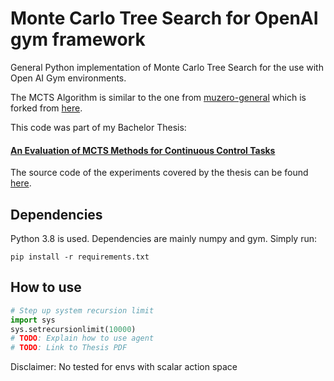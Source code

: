 # Monte Carlo Tree Search for OpenAI gym framework

General Python implementation of Monte Carlo Tree Search for the use with Open AI Gym environments.

The MCTS Algorithm is similar to the one from [muzero-general](https://github.com/PatrickKorus/muzero-general) which is 
forked from [here](https://github.com/werner-duvaud/muzero-general).

This code was part of my Bachelor Thesis:

#### [An Evaluation of MCTS Methods for Continuous Control Tasks](https://github.com/PatrickKorus/muzero-general) 

The source code of the experiments covered by the thesis can be found [here](https://github.com/PatrickKorus/MCTSOC).

## Dependencies

Python 3.8 is used. Dependencies are mainly numpy and gym. Simply run:

```shell script
pip install -r requirements.txt
```

## How to use

```python
# Step up system recursion limit
import sys 
sys.setrecursionlimit(10000)
# TODO: Explain how to use agent
# TODO: Link to Thesis PDF
```

Disclaimer: No tested for envs with scalar action space